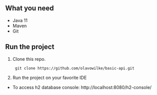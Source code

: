 ## What you need
* Java 11
* Maven
* Git

## Run the project
1. Clone this repo.

        git clone https://github.com/olavowilke/basic-api.git

2. Run the project on your favorite IDE

* To access h2 database console: http://localhost:8080/h2-console/
